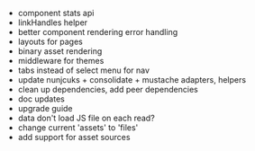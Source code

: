 - component stats api
- linkHandles helper
- better component rendering error handling
- layouts for pages
- binary asset rendering
- middleware for themes
- tabs instead of select menu for nav
- update nunjcuks + consolidate + mustache adapters, helpers
- clean up dependencies, add peer dependencies
- doc updates
- upgrade guide
- data don't load JS file on each read?
- change current 'assets' to 'files'
- add support for asset sources
